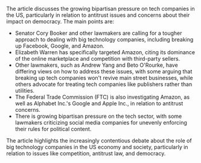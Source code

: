 The article discusses the growing bipartisan pressure on tech companies in the US, particularly in relation to antitrust issues and concerns about their impact on democracy. The main points are:

* Senator Cory Booker and other lawmakers are calling for a tougher approach to dealing with big technology companies, including breaking up Facebook, Google, and Amazon.
* Elizabeth Warren has specifically targeted Amazon, citing its dominance of the online marketplace and competition with third-party sellers.
* Other lawmakers, such as Andrew Yang and Beto O'Rourke, have differing views on how to address these issues, with some arguing that breaking up tech companies won't revive main street businesses, while others advocate for treating tech companies like publishers rather than utilities.
* The Federal Trade Commission (FTC) is also investigating Amazon, as well as Alphabet Inc.'s Google and Apple Inc., in relation to antitrust concerns.
* There is growing bipartisan pressure on the tech sector, with some lawmakers criticizing social media companies for unevenly enforcing their rules for political content.

The article highlights the increasingly contentious debate about the role of big technology companies in the US economy and society, particularly in relation to issues like competition, antitrust law, and democracy.